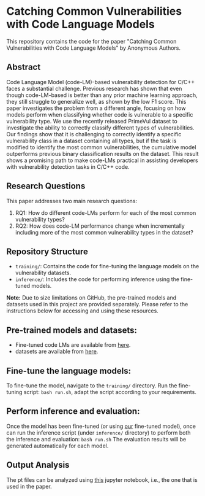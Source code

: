 # Catching Common Vulnerabilities with Code Language Models

This repository contains the code for the paper "Catching Common Vulnerabilities with Code Language Models" by Anonymous Authors.

## Abstract

Code Language Model (code-LM)-based vulnerability detection for C/C++ faces a substantial challenge. Previous research has shown that even though code-LM-based is better than any prior machine learning approach, they still struggle to generalize well, as shown by the low F1 score. This paper investigates the problem from a different angle, focusing on how models perform when classifying whether code is vulnerable to a specific vulnerability type. We use the recently released PrimeVul dataset to investigate the ability to correctly classify different types of vulnerabilities. Our findings show that it is challenging to correctly identify a specific vulnerability class in a dataset containing all types, but if the task is modified to identify the most common vulnerabilities, the cumulative model outperforms previous binary classification results on the dataset. This result shows a promising path to make code-LMs practical in assisting developers with vulnerability detection tasks in C/C++ code.

## Research Questions

This paper addresses two main research questions:

1. RQ1: How do different code-LMs perform for each of the most common vulnerability types?
2. RQ2: How does code-LM performance change when incrementally including more of the most common vulnerability types in the dataset?

## Repository Structure

- `training/`: Contains the code for fine-tuning the language models on the vulnerability datasets.
- `inference/`: Includes the code for performing inference using the fine-tuned models.

**Note:** Due to size limitations on GitHub, the pre-trained models and datasets used in this project are provided separately. Please refer to the instructions below for accessing and using these resources.

## Pre-trained models and datasets:
- Fine-tuned code LMs are available from [here](https://drive.google.com/drive/folders/1wBVmRHghSiFXBKS2KU-CnA6wZezuFmMF?usp=sharing).
- datasets are available from [here](https://drive.google.com/drive/folders/1ki37wIXczktydHkW3Wmih852FAefatki?usp=sharing).

## Fine-tune the language models:
To fine-tune the model, navigate to the `training/` directory. Run the fine-tuning script: `bash run.sh`, adapt the script according to your requirements.

## Perform inference and evaluation:
Once the model has been fine-tuned (or using [our](https://drive.google.com/drive/folders/1wBVmRHghSiFXBKS2KU-CnA6wZezuFmMF?usp=sharing) fine-tuned model), once can run the inference script (under `inference/` directory) to perform both the inference and evaluation: `bash run.sh` The evaluation results will be generated automatically for each model.

## Output Analysis
The pt files can be analyzed using [this](https://github.com/syafiq/commonvul/blob/main/inference/calculate.ipynb) jupyter notebook, i.e., the one that is used in the paper.
